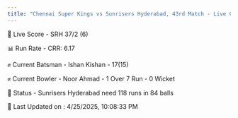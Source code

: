 ```yaml
---
title: "Chennai Super Kings vs Sunrisers Hyderabad, 43rd Match - Live Cricket Score"
---
```


🔴 Live Score - SRH 37/2 (6)  

📊 Run Rate - CRR: 6.17  

✊ Current Batsman - Ishan Kishan - 17(15)  

✊ Current Bowler - Noor Ahmad - 1 Over 7 Run - 0 Wicket  

📑 Status - Sunrisers Hyderabad need 118 runs in 84 balls

📝 Last Updated on : 4/25/2025, 10:08:33 PM  

